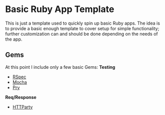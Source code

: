# Basic Ruby App Template

This is just a template used to quickly spin up basic Ruby apps. The idea is to provide a basic enough template to cover setup for simple functionality; further customization can and should be done depending on the needs of the app.

## Gems
At this point I include only a few basic Gems:
**Testing**
- [RSpec](https://github.com/rspec)
- [Mocha](https://github.com/freerange/mocha)
- [Pry](https://github.com/pry)

**Req/Response**
- [HTTParty](https://github.com/jnunemaker/httparty/tree/main)
